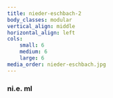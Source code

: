 ```yaml
---
title: nieder-eschbach-2
body_classes: modular
vertical_align: middle
horizontal_align: left
cols:
    small: 6
    medium: 6
    large: 6
media_order: nieder-eschbach.jpg
---
```


### ni.e. ml